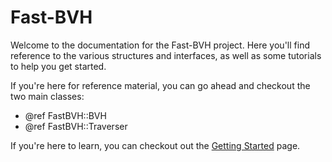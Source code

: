 Fast-BVH
========

Welcome to the documentation for the Fast-BVH project.
Here you'll find reference to the various structures and interfaces,
as well as some tutorials to help you get started.

If you're here for reference material, you can go ahead and checkout the two main classes:

 - @ref FastBVH::BVH
 - @ref FastBVH::Traverser

If you're here to learn, you can checkout out the [Getting Started](doxygen/GettingStarted.md) page.
